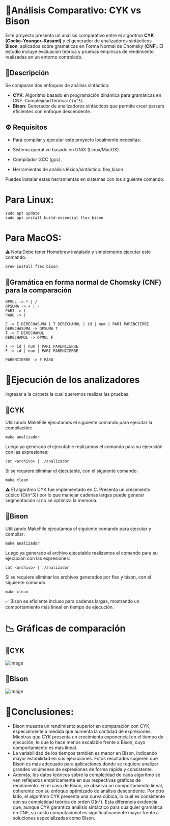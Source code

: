 # 🧠Análisis Comparativo: CYK vs Bison

Este proyecto presenta un análisis comparativo entre el algoritmo **CYK (Cocke–Younger–Kasami)** y el generador de analizadores sintácticos **Bison**, aplicados sobre gramáticas en Forma Normal de Chomsky (**CNF**). El estudio incluye evaluación teórica y pruebas empíricas de rendimiento realizadas en un entorno controlado.

## 🧩Descripción

Se comparan dos enfoques de análisis sintáctico:
- **CYK**: Algoritmo basado en programación dinámica para gramáticas en CNF. Complejidad teórica: `O(n^3)`.
- **Bison**: Generador de analizadores sintácticos que permite crear parsers eficientes con enfoque descendente.

## ⚙️ Requisitos

- Para compilar y ejecutar este proyecto localmente necesitas:

- Sistema operativo basado en UNIX (Linux/MacOS).

- Compilador GCC (gcc).

- Herramientas de análisis léxico/sintáctico: flex,bison

Puedes instalar estas herramientas en sistemas con los siguiente comando:

# Para Linux:
```
sudo apt update
sudo apt install build-essential flex bison
```
# Para MacOS:
⚠️ Nota:Debe tener Homebrew instalado y simplemente ejecutar este comando.
```
brew install flex bison
```

## 📘Gramática en forma normal de Chomsky (CNF) para la comparación

```
OPMUL -> * | /
OPSUMA -> + | -
PARI -> (
PARD -> )

E -> E DERECHASUMA | T DERECHAMUL | id | num | PARI PARENCIERRE
DERECHASUMA -> OPSUMA T
T -> T DERECHAMUL
DERECHAMUL -> OPMUL F

T -> id | num | PARI PARENCIERRE
F -> id | num | PARI PARENCIERRE

PARENCIERRE -> E PARD
```

# 🚀Ejecución de los analizadores

Ingresar a la carpeta la cual queremos realizar las pruebas.

## 🔹CYK
Utilizando MakeFile ejecutamos el siguiente comando para ejecutar la compilación:
```
make analizador
```
Luego ya generado el ejecutable realizamos el comando para su ejecución con las expresiones:
```
cat <archivo> | ./analizador
```
Si se requiere eliminar el ejecutable, con el siguiente comando:
```
make clean
```
⚠️ El algoritmo CYK fue implementado en C. Presenta un crecimiento cúbico (O(n^3)) por lo que manejar cadenas largas puede generar segmentación si no se optimiza la memoria.

## 🔹Bison
Utilizando MakeFile ejecutamos el siguiente comando para ejecutar y compilar:
```
make analizador
```
Luego ya generado el archivo ejecutable realizamos el comando para su ejecucion con las expresiones:
```
cat <archivo> | ./analizador
```
Si se requiere eliminar los archivos generados por flex y bison, con el siguiente comando:
```
make clean
```
✅ Bison es eficiente incluso para cadenas largas, mostrando un comportamiento más lineal en tiempo de ejecución.

# 📉 Gráficas de comparación

## 🔹CYK
![image](https://github.com/user-attachments/assets/c4f41c46-0f7a-4e4b-a1a3-531d22ee3f6f)

## 🔹Bison
![image](https://github.com/user-attachments/assets/d10221cf-2d00-45f8-b010-1e44408d4968)

# 💬Conclusiones:
- Bison muestra un rendimiento superior en comparación con CYK, especialmente a medida que aumenta la cantidad de expresiones. Mientras que CYK presenta un crecimiento exponencial en el tiempo de ejecución, lo que lo hace menos escalable frente a Bison, cuyo comportamiento es más lineal.
- La variabilidad de los tiempos también es menor en Bison, indicando mayor estabilidad en sus ejecuciones. Estos resultados sugieren que Bison es más adecuado para aplicaciones donde se requiere analizar grandes volúmenes de expresiones de forma rápida y consistente.
- Además, los datos teóricos sobre la complejidad de cada algoritmo se ven reflejados empíricamente en sus respectivas gráficas de rendimiento. En el caso de Bison, se observa un comportamiento lineal, coherente con su enfoque optimizado de análisis descendente. Por otro lado, el algoritmo CYK presenta una curva cúbica, lo cual es consistente con su complejidad teórica de orden O(n³). Esta diferencia evidencia que, aunque CYK garantiza análisis sintáctico para cualquier gramática en CNF, su costo computacional es significativamente mayor frente a soluciones especializadas como Bison.
